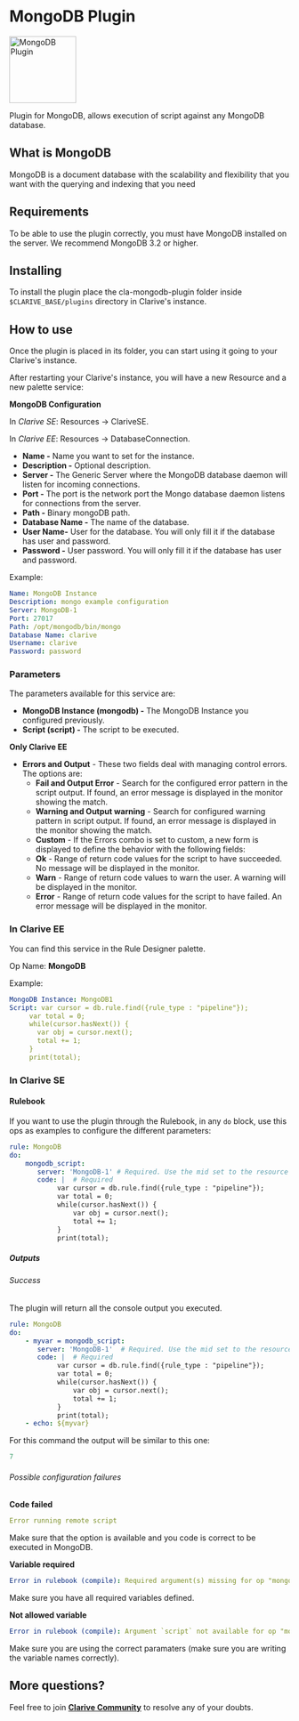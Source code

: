 # MongoDB Plugin

<img src="https://cdn.jsdelivr.net/gh/clarive/cla-mongodb-plugin/public/icon/mongodb.svg" alt="MongoDB Plugin" title="MongoDB Plugin" width="120" height="120">

Plugin for MongoDB, allows execution of script against any MongoDB database.

## What is MongoDB

MongoDB is a document database with the scalability and flexibility that you want with the querying and indexing that you need

## Requirements

To be able to use the plugin correctly, you must have MongoDB installed on the server. We recommend MongoDB 3.2 or higher.

## Installing

To install the plugin place the cla-mongodb-plugin folder inside `$CLARIVE_BASE/plugins` directory in Clarive's instance.

## How to use

Once the plugin is placed in its folder, you can start using it going to your Clarive's instance.

After restarting your Clarive's instance, you will have a new Resource and a new palette service:

**MongoDB Configuration**

In *Clarive SE*: Resources -> ClariveSE.

In *Clarive EE*: Resources -> DatabaseConnection.

- **Name -** Name you want to set for the instance.
- **Description -** Optional description.
- **Server -** The Generic Server where the MongoDB database daemon will listen for incoming connections.
- **Port -** The port is the network port the Mongo database daemon listens for connections from the server.
- **Path -** Binary mongoDB path.
- **Database Name -** The name of the database.
- **User Name-** User for the database. You will only fill it if the database has user and password.
- **Password -** User password. You will only fill it if the database has user and password.

Example:

```yaml
Name: MongoDB Instance
Description: mongo example configuration
Server: MongoDB-1
Port: 27017
Path: /opt/mongodb/bin/mongo
Database Name: clarive
Username: clarive
Password: password
```

### Parameters

The parameters available for this service are:

- **MongoDB Instance (mongodb) -** The MongoDB Instance you configured previously.
- **Script (script) -** The script to be executed.

**Only Clarive EE**

- **Errors and Output** - These two fields deal with managing control errors. The options are:
   - **Fail and Output Error** - Search for the configured error pattern in the script output. If found, an error
     message is displayed in the monitor showing the match.
   - **Warning and Output warning** - Search for configured warning pattern in script output. If found, an error message
     is displayed in the monitor showing the match.
   - **Custom** - If the Errors combo is set to custom, a new form is displayed to define the behavior with the
     following fields:
   - **Ok** - Range of return code values for the script to have succeeded. No message will be displayed in the monitor.
   - **Warn** - Range of return code values to warn the user. A warning will be displayed in the monitor.
   - **Error** - Range of return code values for the script to have failed. An error message will be displayed in the
     monitor.

### In Clarive EE

You can find this service in the Rule Designer palette.

Op Name: **MongoDB**

Example:

```yaml
MongoDB Instance: MongoDB1
Script: var cursor = db.rule.find({rule_type : "pipeline"});
     var total = 0;
     while(cursor.hasNext()) {
       var obj = cursor.next();
       total += 1;
     }
     print(total);
```

### In Clarive SE

#### Rulebook

If you want to use the plugin through the Rulebook, in any `do` block, use this ops as examples to configure the different parameters:

```yaml
rule: MongoDB
do:
    mongodb_script:
       server: 'MongoDB-1' # Required. Use the mid set to the resource you created
       code: |  # Required
            var cursor = db.rule.find({rule_type : "pipeline"});
            var total = 0;
            while(cursor.hasNext()) {
                var obj = cursor.next();
                total += 1;
            }
            print(total);
```

##### Outputs

###### Success

The plugin will return all the console output you executed.

```yaml
rule: MongoDB
do:
    - myvar = mongodb_script:
       server: 'MongoDB-1'  # Required. Use the mid set to the resource you created
       code: |  # Required
            var cursor = db.rule.find({rule_type : "pipeline"});
            var total = 0;
            while(cursor.hasNext()) {
                var obj = cursor.next();
                total += 1;
            }
            print(total);
    - echo: ${myvar}
```

For this command the output will be similar to this one:

```yaml
7
```

###### Possible configuration failures

**Code failed**

```yaml
Error running remote script
```

Make sure that the option is available and you code is correct to be executed in MongoDB.

**Variable required**

```yaml
Error in rulebook (compile): Required argument(s) missing for op "mongodb_script": "server"
```

Make sure you have all required variables defined.

**Not allowed variable**

```yaml
Error in rulebook (compile): Argument `script` not available for op "mongodb_script"
```

Make sure you are using the correct paramaters (make sure you are writing the variable names correctly).

## More questions?

Feel free to join **[Clarive Community](https://community.clarive.com/)** to resolve any of your doubts.